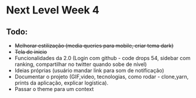 # Next Level Week 4

## Todo:

- ~~Melhorar estilização (media queries para mobile, criar tema dark)~~
- ~~Tela de inicio~~
- Funcionalidades da 2.0 (Login com github - code drops 54, sidebar com ranking, compartilhar no twitter quando sobe de nível)
- Ideias próprias (usuário mandar link para som de notificação)
- Documentar o projeto (GIF,video, tecnologias, como rodar - clone,yarn, prints da aplicação, explicar logística).
- Passar o theme para um context
